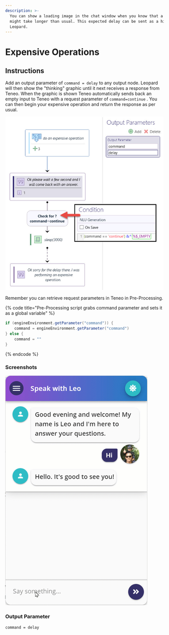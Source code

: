 ```yaml
---
description: >-
  You can show a loading image in the chat window when you know that a response
  might take longer than usual. This expected delay can be sent as a hint to
  Leopard.
---
```


# Expensive Operations

## Instructions

Add an output parameter of `command = delay` to any output node. Leopard will then show the "thinking" graphic until it next receives a response from Teneo. When the graphic is shown Teneo automatically sends back an empty input to Teneo with a request parameter of `command=continue` .  You can then begin your expensive operation and return the response as per usual. 

![](../../.gitbook/assets/delay.jpg)

Remember you can retrieve request parameters in Teneo in Pre-Processing.

{% code title="Pre-Processing script grabs command parameter and sets it as a global variable" %}
```groovy
if (engineEnvironment.getParameter("command")) {
	command = engineEnvironment.getParameter("command")
} else {
	command = ""
}
```
{% endcode %}

### Screenshots

![](../../.gitbook/assets/delayleopard.gif)

### Output Parameter

```text
command = delay
```

## 


